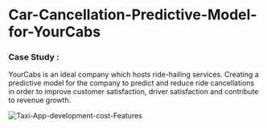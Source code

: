 # Car-Cancellation-Predictive-Model-for-YourCabs

### Case Study :

YourCabs is an ideal company which hosts ride-hailing services. Creating a predictive model for the company to predict and reduce ride cancellations in order to improve customer satisfaction, driver satisfaction and contribute to revenue growth.

![Taxi-App-development-cost-Features](https://github.com/SamienRaahhat/Car-Cancellation-Predictive-Model-for-YourCabs/assets/145576062/8be735e6-f2c3-48c9-b7c6-ac3afff768b0)
